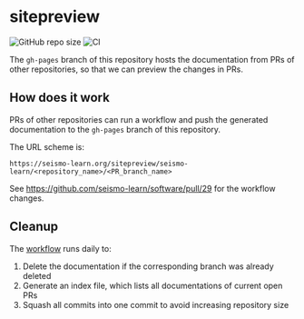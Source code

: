 # sitepreview

![GitHub repo size](https://img.shields.io/github/repo-size/seismo-learn/sitepreview)
![CI](https://github.com/seismo-learn/sitepreview/workflows/CI/badge.svg)

The `gh-pages` branch of this repository hosts the documentation from PRs
of other repositories, so that we can preview the changes in PRs.

## How does it work

PRs of other repositories can run a workflow and push the generated documentation
to the `gh-pages` branch of this repository.

The URL scheme is:

    https://seismo-learn.org/sitepreview/seismo-learn/<repository_name>/<PR_branch_name>

See https://github.com/seismo-learn/software/pull/29 for the workflow changes.

## Cleanup

The [workflow](.github/workflows/cleanup.yaml) runs daily to:

1. Delete the documentation if the corresponding branch was already deleted
2. Generate an index file, which lists all documentations of current open PRs
3. Squash all commits into one commit to avoid increasing repository size
